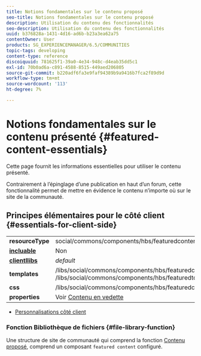 ```yaml
---
title: Notions fondamentales sur le contenu proposé
seo-title: Notions fondamentales sur le contenu proposé
description: Utilisation du contenu des fonctionnalités
seo-description: Utilisation du contenu des fonctionnalités
uuid: b376828a-1431-4d16-ad6b-b23a3ea62a75
contentOwner: User
products: SG_EXPERIENCEMANAGER/6.5/COMMUNITIES
topic-tags: developing
content-type: reference
discoiquuid: 781625f1-39a0-4e34-948c-d4eab35dd5c1
exl-id: 70b0ad6a-c891-4588-8515-449aed206805
source-git-commit: b220adf6fa3e9faf94389b9a9416b7fca2f89d9d
workflow-type: tm+mt
source-wordcount: '113'
ht-degree: 7%

---
```


# Notions fondamentales sur le contenu présenté {#featured-content-essentials}

Cette page fournit les informations essentielles pour utiliser le contenu présenté.

Contrairement à l’épinglage d’une publication en haut d’un forum, cette fonctionnalité permet de mettre en évidence le contenu n’importe où sur le site de la communauté.


## Principes élémentaires pour le côté client {#essentials-for-client-side}

<table>
 <tbody>
  <tr>
   <td> <strong>resourceType</strong></td>
   <td>social/commons/components/hbs/featuredcontent</td>
  </tr>
  <tr>
   <td> <a href="scf.md#add-or-include-a-communities-component"><strong>incluable</strong></a></td>
   <td>Non</td>
  </tr>
  <tr>
   <td> <a href="clientlibs.md"><strong>clientllibs</strong></a></td>
   <td> <i>default</i></td>
  </tr>
  <tr>
   <td> <strong>templates</strong></td>
   <td> /libs/social/commons/components/hbs/featuredcontent/featuredcontent.hbs<br /> /libs/social/commons/components/hbs/featuredtopic/featuredtopic.hbs</td>
  </tr>
  <tr>
   <td> <strong>css</strong></td>
   <td> /libs/social/commons/components/hbs/featuredcontent/clientlibs/featuredcontent.css</td>
  </tr>
  <tr>
   <td><strong> properties</strong></td>
   <td>Voir <a href="featured.md">Contenu en vedette</a></td>
  </tr>
 </tbody>
</table>

* [Personnalisations côté client](client-customize.md)

### Fonction Bibliothèque de fichiers {#file-library-function}

Une structure de site de communauté qui comprend la fonction [Contenu proposé](functions.md#featured-content-function), comprend un composant `featured content` configuré.
